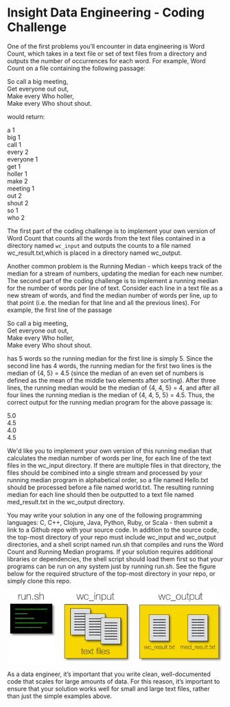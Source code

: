 Insight Data Engineering - Coding Challenge
===========================================================

One of the first problems you’ll encounter in data engineering is Word Count, which takes in a text file or set of text files from a directory and outputs the number of occurrences for each word.  For example, Word Count on a file containing the following passage:

So call a big meeting,  
Get everyone out out,  
Make every Who holler,  
Make every Who shout shout.  

would return:

a			1  
big			1  
call			1  
every			2  
everyone		1  
get			1  
holler			1  
make	 		2  
meeting			1  
out			2  
shout			2  
so			1  
who			2  

The first part of the coding challenge is to implement your own version of Word Count that counts all the words from the text files contained in a directory named `wc_input` and outputs the counts to a file named wc_result.txt,which is placed in a directory named wc_output.

Another common problem is the Running Median - which keeps track of the median for a stream of numbers, updating the median for each new number.  The second part of the coding challenge is to implement a running median for the number of words per line of text.  Consider each line in a text file as a new stream of words, and find the median number of words per line, up to that point (i.e. the median for that line and all the previous lines).  For example, the first line of the passage

So call a big meeting,  
Get everyone out out,  
Make every Who holler,  
Make every Who shout shout.  

has 5 words so the running median for the first line is simply 5.  Since the second line has 4 words, the running median for the first two lines is the median of {4, 5} = 4.5 (since the median of an even set of numbers is defined as the mean of the middle two elements after sorting).  After three lines, the running median would be the median of {4, 4, 5} = 4, and after all four lines the running median is the median of {4, 4, 5, 5} = 4.5.  Thus, the correct output for the running median program for the above passage is:

5.0  
4.5  
4.0  
4.5  

We'd like you to implement your own version of this running median that calculates the median number of words per line, for each line of the text files in the wc_input directory.  If there are multiple files in that directory, the files should be combined into a single stream and processed by your running median program in alphabetical order, so a file named Hello.txt should be processed before a file named world.txt.  The resulting running median for each line should then be outputted to a text file named med_result.txt in the wc_output directory.

You may write your solution in any one of the following programming languages: C, C++, Clojure, Java, Python, Ruby, or Scala - then submit a link to a Github repo with your source code.  In addition to the source code, the top-most directory of your repo must include wc_input and wc_output directories, and a shell script named run.sh that compiles and runs the Word Count and Running Median programs.  If your solution requires additional libraries or dependencies, the shell script should load them first so that your programs can be run on any system just by running run.sh.  See the figure below for the required structure of the top-most directory in your repo, or simply clone this repo.

![Example Repo Structure](images/directory-pic.png)

As a data engineer, it’s important that you write clean, well-documented code that scales for large amounts of data.  For this reason, it’s important to ensure that your solution works well for small and large text files, rather than just the simple examples above. 

